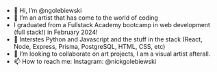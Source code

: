 - 👋 Hi, I’m @ngolebiewski
- 👀 I’m an artist that has come to the world of coding 
- I graduated from a Fullstack Academy bootcamp in web development (full stack!) in February 2024!
- 🌱 Interstes Python and Javascript and the stuff in the stack (React, Node, Express, Prisma, PostgreSQL, HTML, CSS, etc)
- 💞️ I’m looking to collaborate on art projects, I am a visual artist afterall.
- 📫 How to reach me: Instagram: @nickgolebiewski

<!---
ngolebiewski/ngolebiewski is a ✨ special ✨ repository because its `README.md` (this file) appears on your GitHub profile.
You can click the Preview link to take a look at your changes.
--->
